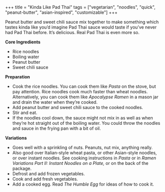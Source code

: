 +++
title = "Kinda Like Pad Thai"
tags = ["vegetarian", "noodles", "quick", "peanut-butter", "asian-inspired", "customizable"]
+++

Peanut butter and sweet chili sauce mix together to make something which tastes kinda like you’d imagine Pad Thai sauce would taste if you’ve never had Pad Thai before. It’s delicious. Real Pad Thai is even more so.

**Core Ingredients**
- Rice noodles
- Boiling water
- Peanut butter
- Sweet chili sauce

**Preparation**
- Cook the rice noodles. You can cook them like _Pasta_ on the stove, but pay attention. Rice noodles cook much faster than wheat noodles. Alternatively, you can cook them like _Apocalypse Ramen_ in a mason jar and drain the water when they’re cooked.
- Add peanut butter and sweet chili sauce to the cooked noodles.
- Stir and eat.
- If the noodles cool down, the sauce might not mix in as well as when they’re hot straight out of the boiling water. You could throw the noodles and sauce in the frying pan with a bit of oil.

**Variations**
- Goes well with a sprinkling of nuts. Peanuts, nut mix, anything really.
- Also good over Italian-style wheat pasta, or other Asian-style noodles, or over instant noodles. See cooking instructions in _Pasta_ or in _Ramen Variations Part II: Instant Noodles on a Plate,_ or on the back of the package.
- Defrost and add frozen vegetables.
- Cook and add fresh vegetables.
- Add a cooked egg. Read _The Humble Egg_ for ideas of how to cook it.